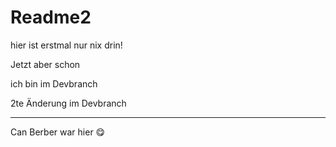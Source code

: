 # Readme2

hier ist erstmal nur nix drin!

Jetzt aber schon


ich bin im Devbranch

2te Änderung im Devbranch

---

Can Berber war hier 😋

